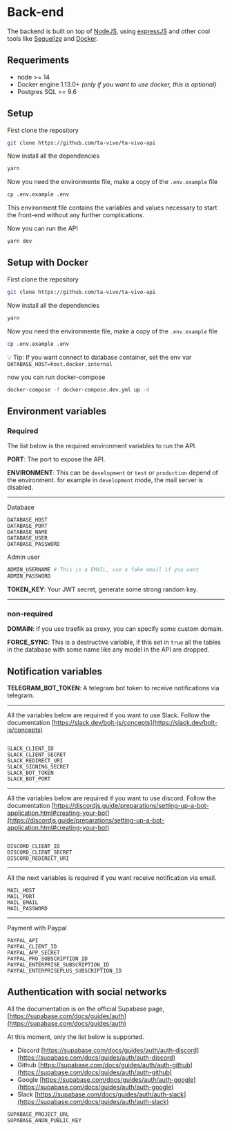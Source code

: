 # Back-end

The backend is built on top of [NodeJS](https://nodejs.org/es/), using [expressJS](https://expressjs.com/) and other cool tools like [Sequelize](https://sequelize.org/) and [Docker](https://www.docker.com/).

## Requeriments

- node >= 14
- Docker engine 1.13.0+ *(only if you want to use docker, this is optional)*
- Postgres SQL >= 9.6

## Setup 

First clone the repository

```bash
git clone https://github.com/ta-vivo/ta-vivo-api
```

Now install all the dependencies

```bash
yarn
```

Now you need the environmente file, make a copy of the `.env.example` file

```bash
cp .env.example .env
```

This environment file contains the variables and values necessary to start the front-end without any further complications.

Now you can run the API

```bash
yarn dev
```

## Setup with Docker

First clone the repository

```bash
git clone https://github.com/ta-vivo/ta-vivo-api
```

Now install all the dependencies

```bash
yarn
```

Now you need the environmente file, make a copy of the `.env.example` file

```bash
cp .env.example .env
```

💡 Tip: If you want connect to database container, set the env var `DATABASE_HOST=host.docker.internal`

now you can run docker-compose

```bash
docker-compose -f docker-compose.dev.yml up -d
```

## Environment variables

### Required

The list below is the required environment variables to run the API.

**PORT**: The port to expose the API.

**ENVIRONMENT**: This can be `development` or `test` or `production` depend of the environment. for example in `development` mode, the mail server is disabled.

---

Database

```
DATABASE_HOST
DATABASE_PORT
DATABASE_NAME
DATABASE_USER
DATABASE_PASSWORD
```

Admin user

```bash
ADMIN_USERNAME # This is a EMAIL, use a fake email if you want
ADMIN_PASSWORD
```

**TOKEN_KEY**: Your JWT secret, generate some strong random key.

---

### non-required

**DOMAIN**: If you use traefik as proxy, you can specify some custom domain.

**FORCE_SYNC**: This is a destructive variable, if this set in `true` all the tables in the database with some name like any model in the API are dropped.

## Notification variables

**TELEGRAM_BOT_TOKEN**: A telegram bot token to receive notifications via telegram.

---

All the variables below are required if you want to use Slack. Follow the documentation [https://slack.dev/bolt-js/concepts](https://slack.dev/bolt-js/concepts)

<img :src="$withBase('/img/slack-integration.png')" />

```
SLACK_CLIENT_ID
SLACK_CLIENT_SECRET
SLACK_REDIRECT_URI
SLACK_SIGNING_SECRET
SLACK_BOT_TOKEN
SLACK_BOT_PORT
```
---

All the variables below are required if you want to use discord. Follow the documentation [https://discordjs.guide/preparations/setting-up-a-bot-application.html#creating-your-bot](https://discordjs.guide/preparations/setting-up-a-bot-application.html#creating-your-bot)

<img :src="$withBase('/img/discord-integration.png')" />

```
DISCORD_CLIENT_ID
DISCORD_CLIENT_SECRET
DISCORD_REDIRECT_URI
```

---

All the next variables is required if you want receive notification via email.

```
MAIL_HOST
MAIL_PORT
MAIL_EMAIL
MAIL_PASSWORD
```
---

Payment with Paypal

```
PAYPAL_API
PAYPAL_CLIENT_ID
PAYPAL_APP_SECRET
PAYPAL_PRO_SUBSCRIPTION_ID
PAYPAL_ENTERPRISE_SUBSCRIPTION_ID
PAYPAL_ENTERPRISEPLUS_SUBSCRIPTION_ID
```

## Authentication with social networks

All the documentation is on the official Supabase page, [https://supabase.com/docs/guides/auth](https://supabase.com/docs/guides/auth)

At this moment, only the list below is supported.

- Discord [https://supabase.com/docs/guides/auth/auth-discord](https://supabase.com/docs/guides/auth/auth-discord)
- Github [https://supabase.com/docs/guides/auth/auth-github](https://supabase.com/docs/guides/auth/auth-github)
- Google [https://supabase.com/docs/guides/auth/auth-google](https://supabase.com/docs/guides/auth/auth-google)
- Slack [https://supabase.com/docs/guides/auth/auth-slack](https://supabase.com/docs/guides/auth/auth-slack)

```
SUPABASE_PROJECT_URL
SUPABASE_ANON_PUBLIC_KEY
```
